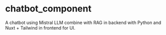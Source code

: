 # chatbot_component
A chatbot using Mistral LLM combine with RAG in backend with Python and Nuxt + Tailwind in frontend for UI.
